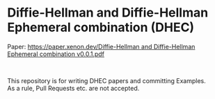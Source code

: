 # Diffie-Hellman and Diffie-Hellman Ephemeral combination (DHEC)
Paper: [https://paper.xenon.dev/Diffie-Hellman and Diffie-Hellman Ephemeral combination v0.0.1.pdf](https://paper.xenon.dev/Diffie-Hellman%20and%20Diffie-Hellman%20Ephemeral%20combination%20v0.0.1.pdf)

<br>

This repository is for writing DHEC papers and committing Examples.<br>
As a rule, Pull Requests etc. are not accepted.

